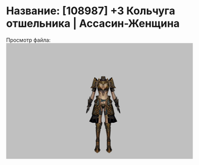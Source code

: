 # Название: [108987] +3 Кольчуга отшельника | Ассасин-Женщина

Просмотр файла:
![p070033.png](p070033.png)